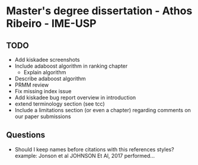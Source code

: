 # Master's degree dissertation - Athos Ribeiro - IME-USP

## TODO

- Add kiskadee screenshots
- Include adaboost algorithm in ranking chapter
  - Explain algorithm
- Describe adaboost algorithm
- PRMM review
- Fix missing index issue
- Add kiskadee bug report overview in introduction
- extend terminology section (see tcc)
- Include a limitations section (or even a chapter) regarding comments on our paper submissions

## Questions

- Should I keep names before citations with this references styles? example: Jonson et al JOHNSON Et Al, 2017 performed...
